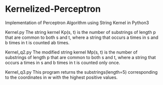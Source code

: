 # Kernelized-Perceptron
Implementation of Perceptron Algorithm using String Kernel in Python3

Kernel.py
The string kernel Kp(s, t) is the number of substrings of length p that are common to both s and
t, where a string that occurs a times in s and b times in t is counted ab times.

Kernel_q2.py
The modified string kernel Mp(s, t) is the number of substrings of length p that are common to both
s and t, where a string that occurs a times in s and b times in t is counted only once.

Kernel_q3.py
This program returns the substrings(length=5) corresponding to the coordinates in w with the highest positive values.
